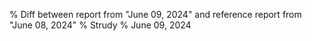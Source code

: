 % Diff between report from "June 09, 2024" and reference report from "June 08, 2024"
% Strudy
% June 09, 2024


